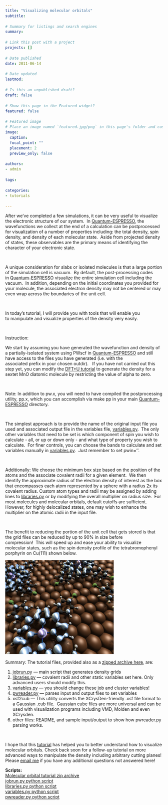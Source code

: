```yaml
---
title: "Visualizing molecular orbitals"
subtitle: 

# Summary for listings and search engines
summary: 

# Link this post with a project
projects: []

# Date published
date: 2011-06-14

# Date updated
lastmod: 

# Is this an unpublished draft?
draft: false

# Show this page in the Featured widget?
featured: false

# Featured image
# Place an image named `featured.jpg/png` in this page's folder and customize its options here.
image:
  caption: 
  focal_point: ""
  placement: 2
  preview_only: false

authors:
- admin

tags:

categories:
- tutorials

---
```

After we’ve completed a few simulations, it can be very useful to visualize the electronic structure of our system.  In [Quantum-ESPRESSO](http://quantum-espresso.org/ "http://quantum-espresso.org"), the wavefunctions we collect at the end of a calculation can be postprocessed for visualization of a number of properties including: the total density, spin density, and density of each molecular state.  Aside from projected density of states, these observables are the primary means of identifying the character of your electronic state.


 


A unique consideration for slabs or isolated molecules is that a large portion of the simulation cell is vacuum.  By default, the post-processing codes in [Quantum-ESPRESSO](http://quantum-espresso.org/ "http://quantum-espresso.org") visualize the entire simulation cell including the vacuum.  In addition, depending on the initial coordinates you provided for your molecule, the associated electron density may not be centered or may even wrap across the boundaries of the unit cell.


 


In today’s tutorial, I will provide you with tools that will enable you to manipulate and visualize properties of the density very easily.


 


Instruction:   



We start by assuming you have generated the wavefunction and density of a partially-isolated system using PWscf in [Quantum-ESPRESSO](http://quantum-espresso.org/ "http://quantum-espresso.org") and still have access to the files you have generated (i.e. with the associated prefix in your chosen outdir).   If you have not carried out this step yet, you can modify the [DFT+U tutorial](../tutorials/2011-05-31-calculating-hubbard-u/) to generate the density for a sextet MnO diatomic molecule by restricting the value of alpha to zero.


 


Note: In addition to pw.x, you will need to have compiled the postprocessing utility, pp.x, which you can accomplish via make pp in your main [Quantum-ESPRESSO](http://quantum-espresso.org/ "http://quantum-espresso.org") directory.    


 


The simplest approach is to provide the name of the original input file you used and associated output file in the variables file, [variables.py](variables.py).  The only other variables that need to be set is which component of spin you wish to calculate - all, or up or down only - and what type of property you wish to calculate.  For finer controls, you can choose the bands to calculate and set variables manually in [variables.py](variables.py).  Just remember to set pwin=’’.


 


Additionally: We choose the minimum box size based on the position of the atoms and the associate covalent radii for a given element.  We then identify the approximate radius of the electron density of interest as the box that encompasses each atom represented by a sphere with a radius 2x its covalent radius. Custom atom types and radii may be assigned by adding lines to [libraries.py](libraries.py) or by modifying the overall multiplier on radius size.  For most molecules and molecular orbitals, default cutoffs are sufficient.  However, for highly delocalized states, one may wish to enhance the multiplier on the atomic radii in the input file.


 


The benefit to reducing the portion of the unit cell that gets stored is that the grid files can be reduced by up to 90% in size before compression!  This will speed up and ease your ability to visualize molecular states, such as the spin density profile of the tetrabromophenyl porphyrin on Cu(111) shown below.

![](shapeimage_2-28.png)
 


Summary: The tutorial files, provided also as a [zipped archive here](PP-Tut.zip), are:


1. [jobrun.py](jobrun.py) — main script that generates density grids
2. [libraries.py](libraries.py) — covalent radii and other static variables set here. Only advanced users should modify this.
3. [variables.py](variables.py) — you should change these job and cluster variables!
4. [pwreader.py](pwreader.py) — parses input and output files to set variables
5. xsf2cub — This utility converts the XCrysDen-friendly .xsf file format to a Gaussian .cub file.  Gaussian cube files are more universal and can be used with visualization programs including VMD, Molden and even XCrysden.
6. other files: README, and sample input/output to show how pwreader.py parsing works.

 


I hope that this [tutorial](../tutorials) has helped you to better understand how to visualize molecular orbitals. Check back soon for a follow-up tutorial on more advanced ways to manipulate the density including arbitrary cutting planes! Please [email me](mailto:hjkulikATmitDOTedu?subject=Questions%20about%20visualizing%20molecular%20orbitals "mailto:hjkulikATmitDOTedu?subject=Questions about Visualizing molecular orbitals  tutorial") if you have any additional questions not answered here!

**Scripts:**  
[Molecular orbital tutorial zip archive](PP-Tut.zip)  
[jobrun.py python script](jobrun.py)  
[libraries.py python script](libraries.py)  
[variables.py python script](variables.py)  
[pwreader.py python script](pwreader.py)  
